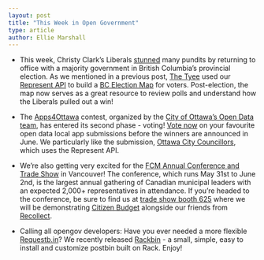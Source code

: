 ```yaml
---
layout: post
title: "This Week in Open Government"
type: article
author: Ellie Marshall
---
```

- This week, Christy Clark’s Liberals [stunned](http://news.nationalpost.com/2013/05/14/b-c-polls-close-as-ndp-looks-to-end-12-years-of-liberal-rule/) many pundits by returning to office with a majority government in British Columbia’s provincial election. As we mentioned in a previous post, [The Tyee](www.tyee.ca) used our [Represent API](http://represent.opennorth.ca/api) to build a [BC Election Map](http://election.thetyee.ca/) for voters. Post-election, the map now serves as a great resource to review polls and understand how the Liberals pulled out a win!

- The [Apps4Ottawa](http://www.apps4ottawa.ca/) contest, organized by the [City of Ottawa’s Open Data team](http://ottawa.ca/en/open-data-ottawa), has entered its second phase - voting! [Vote now](http://www.apps4ottawa.ca/en/apps) on your favourite open data local app submissions before the winners are announced in June. We particularly like the submission, [Ottawa City Councillors](http://www.apps4ottawa.ca/en/apps/80), which uses the Represent API.

- We’re also getting very excited for the [FCM Annual Conference and Trade Show](http://www.fcm.ca/home/events/2013-annual-conference-and-trade-show.htm) in Vancouver! The conference, which runs May 31st to June 2nd, is the largest annual gathering of Canadian municipal leaders with an expected 2,000+ representatives in attendance. If you’re headed to the conference, be sure to find us at [trade show booth 625](http://www.fcm.ca/Documents/events/AGM2013/2013_AGM_Trade_Show_Floor_Plan_BIL.pdf) where we will be demonstrating [Citizen Budget](http://www.citizenbudget.com) alongside our friends from [Recollect](https://recollect.net/). 

- Calling all opengov developers: Have you ever needed a more flexible [Requestb.in](http://requestb.in/)? We recently released
[Rackbin](https://github.com/opennorth/rackbin) - a small, simple, easy to install and customize postbin built on Rack. Enjoy! 